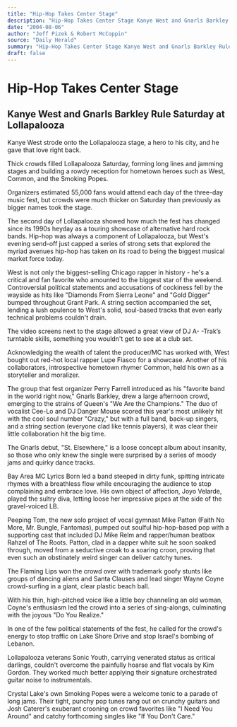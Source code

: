 ```yaml
---
title: "Hip-Hop Takes Center Stage"
description: "Hip-Hop Takes Center Stage Kanye West and Gnarls Barkley Rule Saturday at Lollapalooza. Thick crowds filled the stage, building a rowdy reception for hometown heroes such as West, Common, and the Smok..."
date: "2004-08-06"
author: "Jeff Pizek & Robert McCoppin"
source: "‌Daily Herald"
summary: "Hip-Hop Takes Center Stage Kanye West and Gnarls Barkley Rule Saturday at Lollapalooza. Thick crowds filled the stage, building a rowdy reception for hometown heroes such as West, Common, and the Smoking Popes. Organizers estimated 55,000 fans would attend each day of the three-day music fest. West is not only the biggest-selling Chicago rapper in history."
draft: false
---
```


# Hip-Hop Takes Center Stage

## Kanye West and Gnarls Barkley Rule Saturday at Lollapalooza

Kanye West strode onto the Lollapalooza stage, a hero to his city, and he gave that love right back.

Thick crowds filled Lollapalooza Saturday, forming long lines and jamming stages and building a rowdy reception for hometown heroes such as West, Common, and the Smoking Popes.

Organizers estimated 55,000 fans would attend each day of the three-day music fest, but crowds were much thicker on Saturday than previously as bigger names took the stage.

The second day of Lollapalooza showed how much the fest has changed since its 1990s heyday as a touring showcase of alternative hard rock bands. Hip-hop was always a component of Lollapalooza, but West's evening send-off just capped a series of strong sets that explored the myriad avenues hip-hop has taken on its road to being the biggest musical market force today.

West is not only the biggest-selling Chicago rapper in history - he's a critical and fan favorite who amounted to the biggest star of the weekend. Controversial political statements and accusations of cockiness fell by the wayside as hits like "Diamonds From Sierra Leone" and "Gold Digger" bumped throughout Grant Park. A string section accompanied the set, lending a lush opulence to West's solid, soul-based tracks that even early technical problems couldn't drain.

The video screens next to the stage allowed a great view of DJ A- -Trak’s turntable skills, something you wouldn't get to see at a club set.

Acknowledging the wealth of talent the producer/MC has worked with, West bought out red-hot local rapper Lupe Fiasco for a showcase. Another of his collaborators, introspective hometown rhymer Common, held his own as a storyteller and moralizer.

The group that fest organizer Perry Farrell introduced as his "favorite band in the world right now," Gnarls Barkley, drew a large afternoon crowd, emerging to the strains of Queen's "We Are the Champions." The duo of vocalist Cee-Lo and DJ Danger Mouse scored this year's most unlikely hit with the cool soul number "Crazy," but with a full band, back-up singers, and a string section (everyone clad like tennis players), it was clear their little collaboration hit the big time.

The Gnarls debut, "St. Elsewhere," is a loose concept album about insanity, so those who only knew the single were surprised by a series of moody jams and quirky dance tracks.

Bay Area MC Lyrics Born led a band steeped in dirty funk, spitting intricate rhymes with a breathless flow while encouraging the audience to stop complaining and embrace love. His own object of affection, Joyo Velarde, played the sultry diva, letting loose her impressive pipes at the side of the gravel-voiced LB.

Peeping Tom, the new solo project of vocal gymnast Mike Patton (Faith No More, Mr. Bungle, Fantomas), pumped out soulful hip-hop-based pop with a supporting cast that included DJ Mike Relm and rapper/human beatbox Rahzel of The Roots. Patton, clad in a dapper white suit he soon soaked through, moved from a seductive croak to a soaring croon, proving that even such an obstinately weird singer can deliver catchy tunes.

The Flaming Lips won the crowd over with trademark goofy stunts like groups of dancing aliens and Santa Clauses and lead singer Wayne Coyne crowd-surfing in a giant, clear plastic beach ball.

With his thin, high-pitched voice like a little boy channeling an old woman, Coyne's enthusiasm led the crowd into a series of sing-alongs, culminating with the joyous "Do You Realize."

In one of the few political statements of the fest, he called for the crowd's energy to stop traffic on Lake Shore Drive and stop Israel's bombing of Lebanon.

Lollapalooza veterans Sonic Youth, carrying venerated status as critical darlings, couldn't overcome the painfully hoarse and flat vocals by Kim Gordon. They worked much better applying their signature orchestrated guitar noise to instrumentals.

Crystal Lake's own Smoking Popes were a welcome tonic to a parade of long jams. Their tight, punchy pop tunes rang out on crunchy guitars and Josh Caterer's exuberant crooning on crowd favorites like "I Need You Around" and catchy forthcoming singles like "If You Don't Care."
